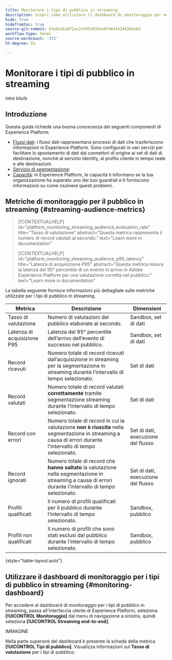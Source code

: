 ```yaml
---
title: Monitorare i tipi di pubblico in streaming
description: Scopri come utilizzare il dashboard di monitoraggio per monitorare i tipi di pubblico valutati utilizzando la segmentazione in streaming
hide: true
hidefromtoc: true
source-git-commit: 6fe0a36a8f2ac2cb954935ee8fe64432442b6e84
workflow-type: tm+mt
source-wordcount: '372'
ht-degree: 5%

---
```



# Monitorare i tipi di pubblico in streaming

intro blurb

## Introduzione

Questa guida richiede una buona conoscenza dei seguenti componenti di Experience Platform:

* [Flussi dati](../home.md): i flussi dati rappresentano processi di dati che trasferiscono informazioni in Experience Platform. Sono configurati in vari servizi per facilitare lo spostamento di dati dai connettori di origine ai set di dati di destinazione, nonché al servizio Identity, al profilo cliente in tempo reale e alle destinazioni.
* [Servizio di segmentazione](../../segmentation/home.md):
* [Capacità](../../landing/license-usage-and-guardrails/capacity.md): in Experience Platform, le capacità ti informano se la tua organizzazione ha superato uno dei tuoi guardrail e ti forniscono informazioni su come risolvere questi problemi.

## Metriche di monitoraggio per il pubblico in streaming {#streaming-audience-metrics}

>[!CONTEXTUALHELP]
>id="platform_monitoring_streaming_audience_evaluation_rate"
>title="Tasso di valutazione"
>abstract="Questa metrica rappresenta il numero di record valutati al secondo."
>text="Learn more in documentation"

>[!CONTEXTUALHELP]
>id="platform_monitoring_streaming_audience_p95_latency"
>title="Latenza di acquisizione P95"
>abstract="Questa metrica misura la latenza del 95° percentile di un evento in arrivo in Adobe Experience Platform per una valutazione corretta nel pubblico."
>text="Learn more in documentation"

La tabella seguente fornisce informazioni più dettagliate sulle metriche utilizzate per i tipi di pubblico in streaming.

| Metrica | Descrizione | Dimensioni |
| ------ | ----------- | ---------- |
| Tasso di valutazione | Numero di valutazioni del pubblico elaborate al secondo. | Sandbox, set di dati |
| Latenza di acquisizione P95 | Latenza del 95° percentile dell’arrivo dell’evento di successo nel pubblico. | Sandbox, set di dati |
| Record ricevuti | Numero totale di record ricevuti dall’acquisizione in streaming per la segmentazione in streaming durante l’intervallo di tempo selezionato. | Set di dati |
| Record valutati | Numero totale di record valutati **correttamente** tramite segmentazione streaming durante l&#39;intervallo di tempo selezionato. | Set di dati |
| Record con errori | Numero totale di record in cui la valutazione **non è riuscita** nella segmentazione in streaming a causa di errori durante l&#39;intervallo di tempo selezionato. | Set di dati, esecuzione del flusso |
| Record ignorati | Numero totale di record che **hanno saltato** la valutazione nella segmentazione in streaming a causa di errori durante l&#39;intervallo di tempo selezionato. | Set di dati, esecuzione del flusso |
| Profili qualificati | Il numero di profili qualificati per il pubblico durante l’intervallo di tempo selezionato. | Sandbox, pubblico |
| Profili non qualificati | Il numero di profili che sono stati esclusi dal pubblico durante l’intervallo di tempo selezionato. | Sandbox, pubblico |

{style="table-layout:auto"}

## Utilizzare il dashboard di monitoraggio per i tipi di pubblico in streaming {#monitoring-dashboard}

Per accedere al dashboard di monitoraggio per i tipi di pubblico in streaming, passa all&#39;interfaccia utente di Experience Platform, seleziona **[!UICONTROL Monitoraggio]** dal menu di navigazione a sinistra, quindi seleziona **[!UICONTROL Streaming end-to-end]**.

IMMAGINE

Nella parte superiore del dashboard è presente la scheda della metrica **[!UICONTROL Tipi di pubblico]**. Visualizza informazioni sul **Tasso di valutazione** per i tipi di pubblico.